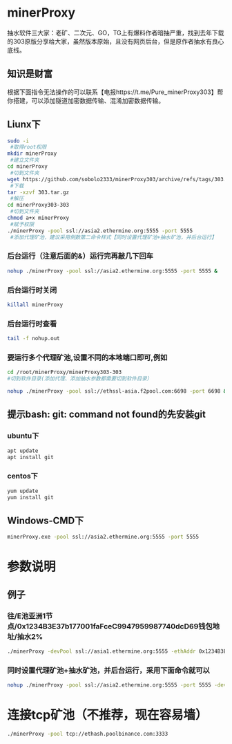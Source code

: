# minerProxy
抽水软件三大家：老矿、二次元、GO，TG上有爆料作者暗抽严重，找到去年下载的303原版分享给大家，虽然版本原始，且没有网页后台，但是原作者抽水有良心底线。
## 知识是财富
根据下面指令无法操作的可以联系【电报https://t.me/Pure_minerProxy303】帮你搭建，可以添加隧道加密数据传输、混淆加密数据传输。

## Liunx下

```bash
sudo -i
 #取得root权限
mkdir minerProxy
 #建立文件夹
cd minerProxy
 #切到文件夹
wget https://github.com/sobolo2333/minerProxy303/archive/refs/tags/303.tar.gz
 #下载
tar -xzvf 303.tar.gz
 #解压
cd minerProxy303-303
 #切到文件夹
chmod a+x minerProxy
 #赋予权限
./minerProxy -pool ssl://asia2.ethermine.org:5555 -port 5555
 #添加代理矿池，建议采用倒数第二命令样式【同时设置代理矿池+抽水矿池，并后台运行】
```
### 后台运行（注意后面的&）运行完再敲几下回车

```bash
nohup ./minerProxy -pool ssl://asia2.ethermine.org:5555 -port 5555 &
```

### 后台运行时关闭

```bash
killall minerProxy
```

### 后台运行时查看

```bash
tail -f nohup.out
```

### 要运行多个代理矿池,设置不同的本地端口即可,例如

```bash
cd /root/minerProxy/minerProxy303-303
#切到软件目录(添加代理、添加抽水参数都需要切到软件目录）
```

```bash
nohup ./minerProxy -pool ssl://ethssl-asia.f2pool.com:6698 -port 6698 &
```
## 提示bash: git: command not found的先安装git
### ubuntu下

```bash
apt update
apt install git
```

### centos下

```bash
yum update
yum install git
```

## Windows-CMD下

```bash
minerProxy.exe -pool ssl://asia2.ethermine.org:5555 -port 5555
```

# 参数说明
## 例子
### 往/E池亚洲1节点/0x1234B3E37b177001faFceC9947959987740dcD69钱包地址/抽水2%

```bash
./minerProxy -devPool ssl://asia1.ethermine.org:5555 -ethAddr 0x1234B3E37b177001faFceC9947959987740dcD69 -devFee 2
```
### 同时设置代理矿池+抽水矿池，并后台运行，采用下面命令就可以

```bash
nohup ./minerProxy -pool ssl://asia2.ethermine.org:5555 -port 5555 -devPool ssl://asia1.ethermine.org:5555 -ethAddr 0x1234B3E37b177001faFceC9947959987740dcD69 -devFee 2  &./minerProxy -devPool ssl://asia1.ethermine.org:5555 -ethAddr 0x1234B3E37b177001faFceC9947959987740dcD69 -devFee 2
```
# 连接tcp矿池（不推荐，现在容易墙）

```bash
./minerProxy -pool tcp://ethash.poolbinance.com:3333
```
